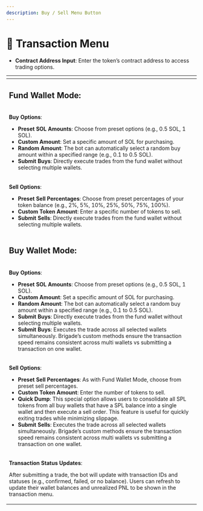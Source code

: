 ```yaml
---
description: Buy / Sell Menu Button
---
```


# 💸 Transaction Menu

* **Contract Address Input**: Enter the token’s contract address to access trading options.

<table data-header-hidden data-full-width="true"><thead><tr><th width="605"></th><th></th></tr></thead><tbody><tr><td><h2><strong>Fund Wallet Mode:</strong></h2></td><td></td></tr><tr><td><p><strong>Buy Options</strong>:</p><ul><li><strong>Preset SOL Amounts</strong>: Choose from preset options (e.g., 0.5 SOL, 1 SOL).</li><li><strong>Custom Amount</strong>: Set a specific amount of SOL for purchasing.</li><li><strong>Random Amount</strong>: The bot can automatically select a random buy amount within a specified range (e.g., 0.1 to 0.5 SOL).</li><li><strong>Submit Buys</strong>: Directly execute trades from the fund wallet without selecting multiple wallets.</li></ul></td><td><img src="../.gitbook/assets/image (30).png" alt="" data-size="original"></td></tr><tr><td><p><strong>Sell Options</strong>:</p><ul><li><strong>Preset Sell Percentages</strong>: Choose from preset percentages of your token balance (e.g., 2%, 5%, 10%, 25%, 50%, 75%, 100%).</li><li><strong>Custom Token Amount</strong>: Enter a specific number of tokens to sell.</li><li><strong>Submit Sells</strong>: Directly execute trades from the fund wallet without selecting multiple wallets.</li></ul></td><td><img src="../.gitbook/assets/image (31).png" alt="" data-size="original"></td></tr><tr><td><h2><strong>Buy Wallet Mode:</strong></h2></td><td></td></tr><tr><td><p><strong>Buy Options</strong>:</p><ul><li><strong>Preset SOL Amounts</strong>: Choose from preset options (e.g., 0.5 SOL, 1 SOL).</li><li><strong>Custom Amount</strong>: Set a specific amount of SOL for purchasing.</li><li><strong>Random Amount</strong>: The bot can automatically select a random buy amount within a specified range (e.g., 0.1 to 0.5 SOL).</li><li><strong>Submit Buys</strong>: Directly execute trades from the fund wallet without selecting multiple wallets.</li><li><strong>Submit Buys</strong>: Executes the trade across all selected wallets simultaneously. Brigade’s custom methods ensure the transaction speed remains consistent across multi wallets vs submitting a transaction on one wallet.</li></ul></td><td><img src="../.gitbook/assets/image (28).png" alt=""></td></tr><tr><td><p><strong>Sell Options</strong>:</p><ul><li><strong>Preset Sell Percentages</strong>: As with Fund Wallet Mode, choose from preset sell percentages.</li><li><strong>Custom Token Amount</strong>: Enter the number of tokens to sell.</li><li><strong>Quick Dump</strong>: This special option allows users to consolidate all SPL tokens from all buy wallets that have a SPL balance into a single wallet and then execute a sell order. This feature is useful for quickly exiting trades while minimizing slippage.</li><li><strong>Submit Sells</strong>: Executes the trade across all selected wallets simultaneously. Brigade’s custom methods ensure the transaction speed remains consistent across multi wallets vs submitting a transaction on one wallet.</li></ul></td><td><img src="../.gitbook/assets/image (29).png" alt=""></td></tr><tr><td><p><strong>Transaction Status Updates</strong>: </p><p>After submitting a trade, the bot will update with transaction IDs and statuses (e.g., confirmed, failed, or no balance). Users can refresh to update their wallet balances and unrealized PNL to be shown in the transaction menu.</p></td><td><img src="../.gitbook/assets/image (32).png" alt="" data-size="original"></td></tr></tbody></table>
